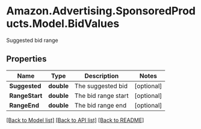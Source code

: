 # Amazon.Advertising.SponsoredProducts.Model.BidValues
Suggested bid range

## Properties

Name | Type | Description | Notes
------------ | ------------- | ------------- | -------------
**Suggested** | **double** | The suggested bid | [optional] 
**RangeStart** | **double** | The bid range start | [optional] 
**RangeEnd** | **double** | The bid range end | [optional] 

[[Back to Model list]](../README.md#documentation-for-models) [[Back to API list]](../README.md#documentation-for-api-endpoints) [[Back to README]](../README.md)

